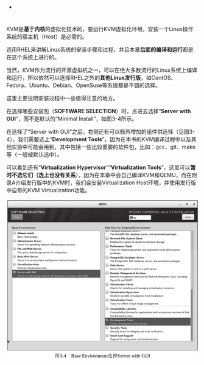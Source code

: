 
<!-- @import "[TOC]" {cmd="toc" depthFrom=1 depthTo=6 orderedList=false} -->

<!-- code_chunk_output -->

- [](#)

<!-- /code_chunk_output -->

# 

KVM是**基于内核**的虚拟化技术的，要运行KVM虚拟化环境，安装一个Linux操作系统的宿主机（Host）是必需的。

选用RHEL来讲解Linux系统的安装步骤和过程，并且本章**后面的编译和运行**都是在这个系统上进行的。

当然，KVM作为流行的开源虚拟机之一，可以在绝大多数流行的Linux系统上编译和运行，所以依然可以选择RHEL之外的**其他Linux发行版**，如CentOS、Fedora、Ubuntu、Debian、OpenSuse等系统都是不错的选择。

这里主要说明安装过程中一些值得注意的地方。

在选择哪些安装包（**SOFTWARE SELECTION**）时，点进去选择“**Server with GUI**”，而不是默认的“Minimal Install”，如图3-4所示。

在选择了“Server with GUI”之后，右侧还有可以额外增加的组件供选择（见图3-4），我们需要选上“**Development Tools**”，因为在本书的KVM编译过程中以及其他实验中可能会用到，其中包括一些比较重要的软件包，比如：gcc、git、make等（一般被默认选中）。

可以看到还有“**Virtualization Hypervisor**”“**Virtualization Tools**”，这里可以**暂时不选它们（选上也没有关系**），因为在本章中会自己编译KVM和QEMU，而在附录A介绍发行版中的KVM时，我们会安装Virtualization Host环境，并使用发行版中自带的KVM Virtualization功能。

![](./images/2019-05-15-09-10-48.png)


